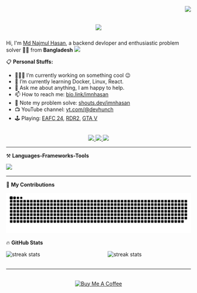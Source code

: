 <img align="right" src="https://visitor-badge.laobi.icu/badge?page_id=imnhasan.imnhasan" />

<h1 align="center">
    <img src="https://readme-typing-svg.herokuapp.com/?font=Inter&size=35&center=true&vCenter=true&width=500&height=70&color=fff222&duration=4000&lines=Hi+There!+👋;+I'm+Hasan!;"/>
</h1>

Hi, I'm [Md Najmul Hasan](https://bio.link/imnhasan), a backend devloper and enthusiastic problem solver 🧑‍💻 from <strong>Bangladesh</strong> <img src="https://github.com/google/region-flags/raw/gh-pages/png/BD.png" width="17">

📋 **Personal Stuffs:**

- 👨🏽‍💻 I’m currently working on something cool :wink:
- 🌱 I’m currently learning Docker, Linux, React.
- 💬 Ask me about anything, I am happy to help.
- 📫 How to reach me: [bio.link/imnhasan](https://bio.link/imnhasan)
- 📝 Note my problem solve: [shouts.dev/imnhasan](https://shouts.dev/imnhasan)
- 📺 YouTube channel: [yt.com/@devhunch](https://www.youtube.com/@devhunch)
- 🕹️ Playing: [EAFC 24](https://www.playstation.com/en-us/games/ea-sports-fc/ultimate-team/), [RDR2](https://www.playstation.com/en-us/games/red-dead-redemption-2/), [GTA V](https://www.playstation.com/en-us/games/grand-theft-auto-v/)

<br>
 
<div align="center"> 
  <a href="mailto:imnhasan01@gmail.com">
    <img src="https://img.shields.io/badge/Gmail-fccbce?style=for-the-badge&logo=gmail&logoColor=red" />
  </a>
  <a href="https://linkedin.com/in/imnhasan" target="_blank">
    <img src="https://img.shields.io/badge/LinkedIn-0a66c2?style=for-the-badge&logo=linkedin&logoColor=white" target="_blank" />
  </a>
  <a href="https://x.com/imnhasan" target="_blank">
     <img src="https://img.shields.io/badge/Twitter-212121?style=for-the-badge&logo=x&logoColor=white" target="_blank" /> <!-- sqlite, safari, google-chrome are other good icon options -->
  </a>
</div>
 <hr/>

⚒️ **Languages-Frameworks-Tools**
<br/>
<p align="left">
  <img src="https://skillicons.dev/icons?i=html,css,js,jquery,php,python,laravel,django,linux,docker"/>
</p>
<hr/>

🐍 **My Contributions**

<p align="center">
  <img alt="snake eating my contributions" src="https://raw.githubusercontent.com/imnhasan/imnhasan/output/github-contribution-grid-snake.svg" />
</p>

🔥 **GitHub Stats**


<div>
  <img width="45%" align="right" src="https://github-readme-streak-stats-salesp07.vercel.app/?user=imnhasan&count_private=true&theme=react&border_radius=10" alt="streak stats"/>
    
  <img width="45%" src="https://github-readme-stats-ten-sigma-65.vercel.app/api?username=imnhasan&count_private=true&include_all_commits=true&show_icons=true&theme=react&rank_icon=github&border_radius=10" alt="streak stats"/>

  <br/>

  <!-- <img width=325 align="center" src="https://github-readme-stats-ten-sigma-65.vercel.app/api/top-langs/?username=imnhasan&hide=HTML&langs_count=8&layout=compact&theme=react&border_radius=10&size_weight=0.5&count_weight=0.5&exclude_repo=github-readme-stats" alt="top langs" /> -->

</div>

<br>

<hr>

<br>

<div align="center">
<a href="https://www.buymeacoffee.com/imnhasan" target="_blank"><img src="https://cdn.buymeacoffee.com/buttons/v2/default-yellow.png" alt="Buy Me A Coffee" height="60px" width="217px" ></a>
</div>


  